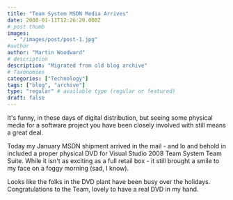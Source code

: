 ```yaml
---
title: "Team System MSDN Media Arrives"
date: 2008-01-11T12:26:20.000Z
# post thumb
images:
  - "/images/post/post-1.jpg"
#author
author: "Martin Woodward"
# description
description: "Migrated from old blog archive"
# Taxonomies
categories: ["Technology"]
tags: ["blog", "archive"]
type: "regular" # available type (regular or featured)
draft: false
---
```


It's funny, in these days of digital distribution, but seeing some physical media for a software project you have been closely involved with still means a great deal.    

Today my January MSDN shipment arrived in the mail - and lo and behold in included a proper physical DVD for Visual Studio 2008 Team System Team Suite.  While it isn't as exciting as a full retail box - it still brought a smile to my face on a foggy morning (sad, I know).  

Looks like the folks in the DVD plant have been busy over the holidays.  Congratulations to the Team, lovely to have a real DVD in my hand.